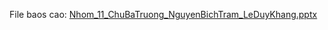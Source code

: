 File baos cao: [Nhom_11_ChuBaTruong_NguyenBichTram_LeDuyKhang.pptx](https://github.com/user-attachments/files/15753281/Nhom_11_ChuBaTruong_NguyenBichTram_LeDuyKhang.pptx)
